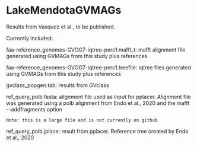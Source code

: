# LakeMendotaGVMAGs

Results from Vasquez et al., to be published.


Currently included:

faa-reference_genomes-GVOG7-iqtree-perc1.mafft_t: mafft alignment file generated using GVMAGs from this study plus references

faa-reference_genomes-GVOG7-iqtree-perc1.treefile: iqtree files generated using GVMAGs from this study plus references

gvclass_popgen.tab: results from GVclass

ref_query_polb.fasta: alignment file used as input for pplacer. Alignment file was generated using a polb alignment from Endo et al., 2020 and the mafft --addfragments option

    Note: this is a large file and is not currently on github
    
ref_query_polb.jplace: result from pplacer. Reference tree created by Endo et al., 2020 
